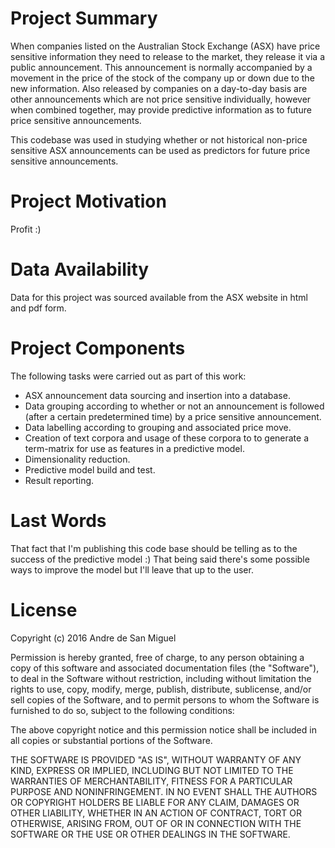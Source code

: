 # Project Summary

When companies listed on the Australian Stock Exchange (ASX) have price sensitive information they need to release to the market, they release it via a public announcement. This announcement is normally accompanied by a movement in the price of the stock of the company up or down due to the new information.
Also released by companies on a day-to-day basis are other announcements which are not price sensitive individually, however when combined together, may provide predictive information as to future price sensitive announcements.

This codebase was used in studying whether or not historical non-price sensitive ASX announcements can be used as predictors for future price sensitive announcements.

# Project Motivation

Profit :)

# Data Availability

Data for this project was sourced available from the ASX website in html and pdf form.

# Project Components

The following tasks were carried out as part of this work:
* ASX announcement data sourcing and insertion into a database.
* Data grouping according to whether or not an announcement is followed (after a certain predetermined time) by a price sensitive announcement.
* Data labelling according to grouping and associated price move.
* Creation of text corpora and usage of these corpora to to generate a term-matrix for use as features in a predictive model.
* Dimensionality reduction.
* Predictive model build and test.
* Result reporting.

# Last Words

That fact that I'm publishing this code base should be telling as to the success of the predictive model :)
That being said there's some possible ways to improve the model but I'll leave that up to the user.

# License

Copyright (c) 2016 Andre de San Miguel

Permission is hereby granted, free of charge, to any person obtaining a copy of this software and associated documentation files (the "Software"), to deal in the Software without restriction, including without limitation the rights to use, copy, modify, merge, publish, distribute, sublicense, and/or sell copies of the Software, and to permit persons to whom the Software is furnished to do so, subject to the following conditions:

The above copyright notice and this permission notice shall be included in all copies or substantial portions of the Software.

THE SOFTWARE IS PROVIDED "AS IS", WITHOUT WARRANTY OF ANY KIND, EXPRESS OR IMPLIED, INCLUDING BUT NOT LIMITED TO THE WARRANTIES OF MERCHANTABILITY, FITNESS FOR A PARTICULAR PURPOSE AND NONINFRINGEMENT. IN NO EVENT SHALL THE AUTHORS OR COPYRIGHT HOLDERS BE LIABLE FOR ANY CLAIM, DAMAGES OR OTHER LIABILITY, WHETHER IN AN ACTION OF CONTRACT, TORT OR OTHERWISE, ARISING FROM, OUT OF OR IN CONNECTION WITH THE SOFTWARE OR THE USE OR OTHER DEALINGS IN THE SOFTWARE.
